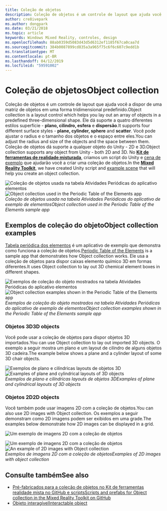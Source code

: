 ```yaml
---
title: Coleção de objetos
description: Coleção de objetos é um controle de layout que ajuda você a dispor de uma matriz de objetos em uma forma tridimensional predefinido.
author: cre8ivepark
ms.author: dongpark
ms.date: 03/21/2018
ms.topic: article
keywords: Windows Mixed Reality, controles, design
ms.openlocfilehash: 88ab0359d5083d43d5d6312ef1185f67ca0caa7d
ms.sourcegitcommit: 384b0087899cd835a3a965f75c6f6c607c9edd1b
ms.translationtype: MT
ms.contentlocale: pt-BR
ms.lasthandoff: 04/12/2019
ms.locfileid: "59591002"
---
```

# <a name="object-collection"></a><span data-ttu-id="8165a-104">Coleção de objetos</span><span class="sxs-lookup"><span data-stu-id="8165a-104">Object collection</span></span>

<span data-ttu-id="8165a-105">Coleção de objetos é um controle de layout que ajuda você a dispor de uma matriz de objetos em uma forma tridimensional predefinido.</span><span class="sxs-lookup"><span data-stu-id="8165a-105">Object collection is a layout control which helps you lay out an array of objects in a predefined three-dimensional shape.</span></span> <span data-ttu-id="8165a-106">Ele dá suporte a quatro diferentes estilos superfície - **plano, cilindro, esfera** e **dispersão**.</span><span class="sxs-lookup"><span data-stu-id="8165a-106">It supports four different surface styles - **plane, cylinder, sphere** and **scatter**.</span></span> <span data-ttu-id="8165a-107">Você pode ajustar o radius e o tamanho dos objetos e o espaço entre eles.</span><span class="sxs-lookup"><span data-stu-id="8165a-107">You can adjust the radius and size of the objects and the space between them.</span></span> <span data-ttu-id="8165a-108">Coleção de objetos dá suporte a qualquer objeto do Unity - 2D e 3D.</span><span class="sxs-lookup"><span data-stu-id="8165a-108">Object collection supports any object from Unity - both 2D and 3D.</span></span> <span data-ttu-id="8165a-109">No  **[Kit de ferramentas de realidade misturada](https://github.com/Microsoft/MixedRealityToolkit-Unity/blob/htk_release/Assets/HoloToolkit-Examples/UX/Readme/README_ObjectCollection.md)**, criamos um script do Unity e [cena de exemplo](https://github.com/Microsoft/MixedRealityToolkit-Unity/blob/htk_release/Assets/HoloToolkit-Examples/UX/Scenes/ObjectCollectionExample.unity) que ajudarão você a criar uma coleção de objetos.</span><span class="sxs-lookup"><span data-stu-id="8165a-109">In the **[Mixed Reality Toolkit](https://github.com/Microsoft/MixedRealityToolkit-Unity/blob/htk_release/Assets/HoloToolkit-Examples/UX/Readme/README_ObjectCollection.md)**, we have created Unity script and [example scene](https://github.com/Microsoft/MixedRealityToolkit-Unity/blob/htk_release/Assets/HoloToolkit-Examples/UX/Scenes/ObjectCollectionExample.unity) that will help you create an object collection.</span></span>

<span data-ttu-id="8165a-110">![Coleção de objetos usada na tabela Atividades Periódicas do aplicativo elementos](images/640px-objectcollection-hero-640px.jpg)</span><span class="sxs-lookup"><span data-stu-id="8165a-110">![Object collection used in the Periodic Table of the Elements app](images/640px-objectcollection-hero-640px.jpg)</span></span><br>
<span data-ttu-id="8165a-111">*Coleção de objetos usada na tabela Atividades Periódicas do aplicativo de exemplo de elementos*</span><span class="sxs-lookup"><span data-stu-id="8165a-111">*Object collection used in the Periodic Table of the Elements sample app*</span></span>

## <a name="object-collection-examples"></a><span data-ttu-id="8165a-112">Exemplos de coleção do objeto</span><span class="sxs-lookup"><span data-stu-id="8165a-112">Object collection examples</span></span>

<span data-ttu-id="8165a-113">[Tabela periódica dos elementos](periodic-table-of-the-elements.md) é um aplicativo de exemplo que demonstra como funciona a coleção de objetos.</span><span class="sxs-lookup"><span data-stu-id="8165a-113">[Periodic Table of the Elements](periodic-table-of-the-elements.md) is a sample app that demonstrates how Object collection works.</span></span> <span data-ttu-id="8165a-114">Ele usa a coleção de objetos para dispor caixas elemento químico 3D em formas diferentes.</span><span class="sxs-lookup"><span data-stu-id="8165a-114">It uses Object collection to lay out 3D chemical element boxes in different shapes.</span></span>

<span data-ttu-id="8165a-115">![Exemplos de coleção do objeto mostrados na tabela Atividades Periódicas do aplicativo elementos](images/periodictable-collections-1000px.jpg)</span><span class="sxs-lookup"><span data-stu-id="8165a-115">![Object collection examples shown in the Periodic Table of the Elements app](images/periodictable-collections-1000px.jpg)</span></span><br>
<span data-ttu-id="8165a-116">*Exemplos de coleção do objeto mostrados na tabela Atividades Periódicas do aplicativo de exemplo de elementos*</span><span class="sxs-lookup"><span data-stu-id="8165a-116">*Object collection examples shown in the Periodic Table of the Elements sample app*</span></span>

### <a name="3d-objects"></a><span data-ttu-id="8165a-117">Objetos 3D</span><span class="sxs-lookup"><span data-stu-id="8165a-117">3D objects</span></span>

<span data-ttu-id="8165a-118">Você pode usar a coleção de objetos para dispor objetos 3D importados.</span><span class="sxs-lookup"><span data-stu-id="8165a-118">You can use Object collection to lay out imported 3D objects.</span></span> <span data-ttu-id="8165a-119">O exemplo a seguir mostra um plano e um layout de cilindro de alguns objetos 3D cadeira.</span><span class="sxs-lookup"><span data-stu-id="8165a-119">The example below shows a plane and a cylinder layout of some 3D chair objects.</span></span>

<span data-ttu-id="8165a-120">![Exemplos de plano e cilíndricas layouts de objetos 3D](images/objectcollection-3dobjects-1000px.jpg)</span><span class="sxs-lookup"><span data-stu-id="8165a-120">![Examples of plane and cylindrical layouts of 3D objects](images/objectcollection-3dobjects-1000px.jpg)</span></span><br>
<span data-ttu-id="8165a-121">*Exemplos de plano e cilíndricas layouts de objetos 3D*</span><span class="sxs-lookup"><span data-stu-id="8165a-121">*Examples of plane and cylindrical layouts of 3D objects*</span></span>

### <a name="2d-objects"></a><span data-ttu-id="8165a-122">Objetos 2D</span><span class="sxs-lookup"><span data-stu-id="8165a-122">2D objects</span></span>

<span data-ttu-id="8165a-123">Você também pode usar imagens 2D com a coleção de objetos.</span><span class="sxs-lookup"><span data-stu-id="8165a-123">You can also use 2D images with Object collection.</span></span> <span data-ttu-id="8165a-124">Os exemplos a seguir demonstram como 2D imagens podem ser exibidos em uma grade.</span><span class="sxs-lookup"><span data-stu-id="8165a-124">The examples below demonstrate how 2D images can be displayed in a grid.</span></span>

![Um exemplo de imagens 2D com a coleção de objetos](images/640px-layout-3dobjects-3.jpg)

<span data-ttu-id="8165a-126">![Um exemplo de imagens 2D com a coleção de objetos](images/640px-layout-2dimages.jpg)</span><span class="sxs-lookup"><span data-stu-id="8165a-126">![An example of 2D images with Object collection](images/640px-layout-2dimages.jpg)</span></span><br>
<span data-ttu-id="8165a-127">*Exemplos de imagens 2D com a coleção de objetos*</span><span class="sxs-lookup"><span data-stu-id="8165a-127">*Examples of 2D images with object collection*</span></span>

## <a name="see-also"></a><span data-ttu-id="8165a-128">Consulte também</span><span class="sxs-lookup"><span data-stu-id="8165a-128">See also</span></span>
* [<span data-ttu-id="8165a-129">Pré-fabricados para a coleção de objetos no Kit de ferramentas realidade mista no GitHub e scripts</span><span class="sxs-lookup"><span data-stu-id="8165a-129">Scripts and prefabs for Object collection in the Mixed Reality Toolkit on GitHub</span></span>](https://github.com/Microsoft/MixedRealityToolkit-Unity/tree/htk_release/Assets/HoloToolkit-Examples/UX)
* [<span data-ttu-id="8165a-130">Objeto interagível</span><span class="sxs-lookup"><span data-stu-id="8165a-130">Interactable object</span></span>](interactable-object.md)
